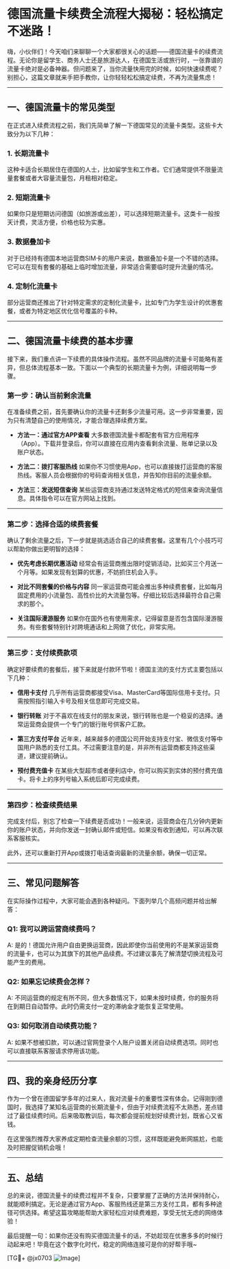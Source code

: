 # 德国流量卡续费全流程大揭秘：轻松搞定不迷路！

嗨，小伙伴们！今天咱们来聊聊一个大家都很关心的话题——德国流量卡的续费流程。无论你是留学生、商务人士还是旅游达人，在德国生活或旅行时，一张靠谱的流量卡绝对是必备神器。但问题来了，当你流量快用完的时候，如何快速续费呢？别担心，这篇文章就来手把手教你，让你轻轻松松搞定续费，不再为流量焦虑！

---

## 一、德国流量卡的常见类型

在正式进入续费流程之前，我们先简单了解一下德国常见的流量卡类型。这些卡大致分为以下几种：

### 1. 长期流量卡
这种卡适合长期居住在德国的人士，比如留学生和工作者。它们通常提供不限量流量套餐或者大容量流量包，月租相对稳定。

### 2. 短期流量卡
如果你只是短期访问德国（如旅游或出差），可以选择短期流量卡。这类卡一般按天计费，灵活方便，价格也较为实惠。

### 3. 数据叠加卡
对于已经持有德国本地运营商SIM卡的用户来说，数据叠加卡是一个不错的选择。它可以在现有套餐的基础上临时增加流量，非常适合需要临时提升流量的情况。

### 4. 定制化流量卡
部分运营商还推出了针对特定需求的定制化流量卡，比如专门为学生设计的优惠套餐，或者为特定地区优化信号覆盖的卡种。

---

## 二、德国流量卡续费的基本步骤

接下来，我们重点讲一下续费的具体操作流程。虽然不同品牌的流量卡可能略有差异，但总体流程基本一致。下面以一个典型的长期流量卡为例，详细说明每一步骤。

### **第一步：确认当前剩余流量**

在准备续费之前，首先要确认你的流量卡还剩多少流量可用。这一步非常重要，因为只有清楚自己的使用情况，才能合理选择续费方案。

- **方法一：通过官方APP查看**
  大多数德国流量卡都配套有官方应用程序（App）。下载并登录后，你可以直接在应用内查看剩余流量、账单记录以及账户状态。

- **方法二：拨打客服热线**
  如果你不习惯使用App，也可以直接拨打运营商的客服热线。客服人员会根据你的号码查询相关信息，并告知你目前的流量余额。

- **方法三：发送短信查询**
  某些运营商支持通过发送特定格式的短信来查询流量信息。具体指令可以在官方网站上找到。

---

### **第二步：选择合适的续费套餐**

确认了剩余流量之后，下一步就是挑选适合自己的续费套餐。这里有几个小技巧可以帮助你做出更明智的选择：

- **优先考虑长期优惠活动**
  经常会有运营商推出限时促销活动，比如买三个月送一个月等。如果发现有划算的优惠，不妨抓住机会入手。

- **对比不同套餐的价格与内容**
  同一家运营商可能会推出多种续费套餐，比如每月固定费用的小流量包、高性价比的大流量包等。仔细比较后选择最符合自己需求的那个。

- **关注国际漫游服务**
  如果你在国外也有使用需求，记得留意是否包含国际漫游服务。有些套餐特别针对跨境通话和上网做了优化，非常实用。

---

### **第三步：支付续费款项**

确定好要续费的套餐后，接下来就是付款环节啦！德国主流的支付方式主要包括以下几种：

- **信用卡支付**
  几乎所有运营商都接受Visa、MasterCard等国际信用卡支付。只需按照指引输入卡号及相关信息即可完成交易。

- **银行转账**
  对于不喜欢在线支付的朋友来说，银行转账也是一个稳妥的选择。通常运营商会提供一个专门的银行账号供客户汇款。

- **第三方支付平台**
  近年来，越来越多的德国公司开始支持支付宝、微信支付等中国用户熟悉的支付工具。不过需要注意的是，并非所有运营商都支持这些渠道，建议提前确认。

- **预付费充值卡**
  在某些大型超市或者便利店中，你可以购买到实体的预付费充值卡。将卡上的序列号输入系统后即可完成续费。

---

### **第四步：检查续费结果**

完成支付后，别忘了检查一下续费是否成功！一般来说，运营商会在几分钟内更新你的账户状态，并向你发送一封确认邮件或短信。如果没有收到通知，可以再次联系客服核实。

此外，还可以重新打开App或拨打电话查询最新的流量余额，确保一切正常。

---

## 三、常见问题解答

在实际操作过程中，大家可能会遇到各种疑问。下面列举几个高频问题并给出解答：

### Q1: 我可以跨运营商续费吗？
A: 是的！德国允许用户自由更换运营商，因此即使你当前使用的不是某家运营商的流量卡，也可以为其旗下的其他产品续费。不过建议事先了解清楚切换流程及可能产生的费用。

### Q2: 如果忘记续费会怎样？
A: 不同运营商的规定有所不同，但大多数情况下，如果未按时续费，你的服务将在到期日自动暂停。此时仍需支付一定的滞纳金才能恢复正常使用。

### Q3: 如何取消自动续费功能？
A: 如果不想被扣款，可以通过官网登录个人账户设置关闭自动续费选项。同时也可以直接联系客服请求停用该功能。

---

## 四、我的亲身经历分享

作为一个曾在德国留学多年的过来人，我对流量卡的重要性深有体会。记得刚到德国时，我选择了某知名运营商的长期流量卡，但由于对续费流程不太熟悉，差点错过了最佳续费时间。后来吸取教训后，每次都会提前规划好续费计划，既省心又省钱。

在这里强烈推荐大家养成定期检查流量余额的习惯，这样既能避免断网尴尬，也能及时把握促销机会哦！

---

## 五、总结

总的来说，德国流量卡的续费过程并不复杂，只要掌握了正确的方法并保持耐心，就能顺利搞定。无论是通过官方App、客服热线还是第三方支付工具，都有多种途径可供选择。希望这篇攻略能帮助大家轻松应对续费难题，享受无忧无虑的网络体验！

最后提醒一句：如果你还没有购买德国流量卡的话，不妨趁现在优惠多多的时候行动起来吧！毕竟在这个数字化时代，稳定的网络连接可是你的好帮手哦~

[TG💪+ @jx0703 ![Image](https://github.com/user-attachments/assets/dbca1d08-cadb-493c-b0ec-ad6f7a83f270)]